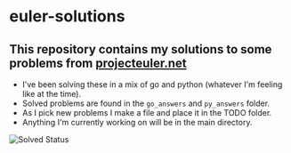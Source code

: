 # euler-solutions
## This repository contains my solutions to some problems from [projecteuler.net](https://projecteuler.net/)
- I've been solving these in a mix of go and python (whatever I'm feeling like at the time). 
- Solved problems are found in the `go_answers` and `py_answers` folder. 
- As I pick new problems I make a file and place it in the TODO folder. 
- Anything I'm currently working on will be in the main directory.

![Solved Status](http://projecteuler.net/profile/CNuge.png)
